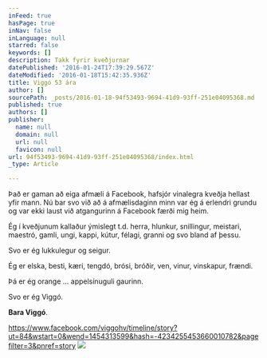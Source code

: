 ```yaml
---
inFeed: true
hasPage: true
inNav: false
inLanguage: null
starred: false
keywords: []
description: Takk fyrir kveðjurnar
datePublished: '2016-01-24T17:39:29.567Z'
dateModified: '2016-01-18T15:42:35.936Z'
title: Viggó 53 ára
author: []
sourcePath: _posts/2016-01-18-94f53493-9694-41d9-93ff-251e04095368.md
published: true
authors: []
publisher:
  name: null
  domain: null
  url: null
  favicon: null
url: 94f53493-9694-41d9-93ff-251e04095368/index.html
_type: Article

---
```

Það er gaman að eiga afmæli á Facebook, hafsjór vinalegra kveðja hellast yfir mann. Nú bar svo við að á afmælisdaginn minn var ég á erlendri grundu og var ekki laust við atgangurinn á Facebook færði mig heim.

Ég í kveðjunum kallaður ýmislegt t.d. herra, hlunkur, snillingur, meistari, maestró, gamli, ungi, kappi, kútur, félagi, granni og svo bland af þessu.

Svo er ég lukkulegur og seigur.

Ég er elska, besti, kæri, tengdó, brósi, bróðir, ven, vinur, vinskapur, frændi.

Þá er ég orange ... appelsínuguli gaurinn.

Svo er ég Viggó. 

**Bara Viggó**. 

https://www.facebook.com/viggohv/timeline/story?ut=84&wstart=0&wend=1454313599&hash=-4234255453660010782&pagefilter=3&pnref=story
![](https://the-grid-user-content.s3-us-west-2.amazonaws.com/4d640dbd-6018-4ebd-8eda-c0841bac2e81.jpg)